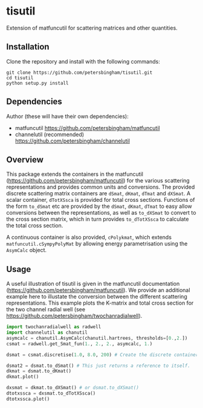 # tisutil
Extension of matfuncutil for scattering matrices and other quantities.

## Installation

Clone the repository and install with the following commands:

    git clone https://github.com/petersbingham/tisutil.git
    cd tisutil
    python setup.py install
    
## Dependencies

Author (these will have their own dependencies):
 - matfuncutil https://github.com/petersbingham/matfuncutil
 - channelutil (recommended) https://github.com/petersbingham/channelutil

## Overview

This package extends the containers in the matfuncutil (https://github.com/petersbingham/matfuncutil) for the various scattering representations and provides common units and conversions. The provided discrete scattering matrix containers are `dSmat`, `dKmat`, `dTmat` and `dXSmat`. A scalar container, `dTotXSsca` is provided for total cross sections. Functions of the form `to_dSmat` etc are provided by the `dSmat`, `dKmat`, `dTmat` to easy allow conversions between the representations, as well as `to_dXSmat` to convert to the cross section matrix, which in turn provides `to_dTotXSsca` to calculate the total cross section. 

A continuous container is also provided, `cPolykmat`, which extends `matfuncutil.cSympyPolyMat` by allowing energy parametrisation using the `AsymCalc` object.

## Usage

A useful illustration of tisutil is given in the matfuncutil documentation (https://github.com/petersbingham/matfuncutil). We provide an additional example here to illustate the conversion between the different scattering representations. This example plots the K-matrix and total cross section for the two channel radial well (see https://github.com/petersbingham/twochanradialwell).

```python
import twochanradialwell as radwell
import channelutil as chanutil
asymcalc = chanutil.AsymCalc(chanutil.hartrees, thresholds=[0.,2.])
csmat = radwell.get_Smat_fun(1., 2., 2., asymcalc, 1.)

dsmat = csmat.discretise(1.0, 8.0, 200) # Create the discrete container.

dsmat2 = dsmat.to_dSmat() # This just returns a reference to itself.
dkmat = dsmat.to_dKmat()
dkmat.plot()

dxsmat = dkmat.to_dXSmat() # or dsmat.to_dXSmat()
dtotxssca = dxsmat.to_dTotXSsca()
dtotxssca.plot()
```
